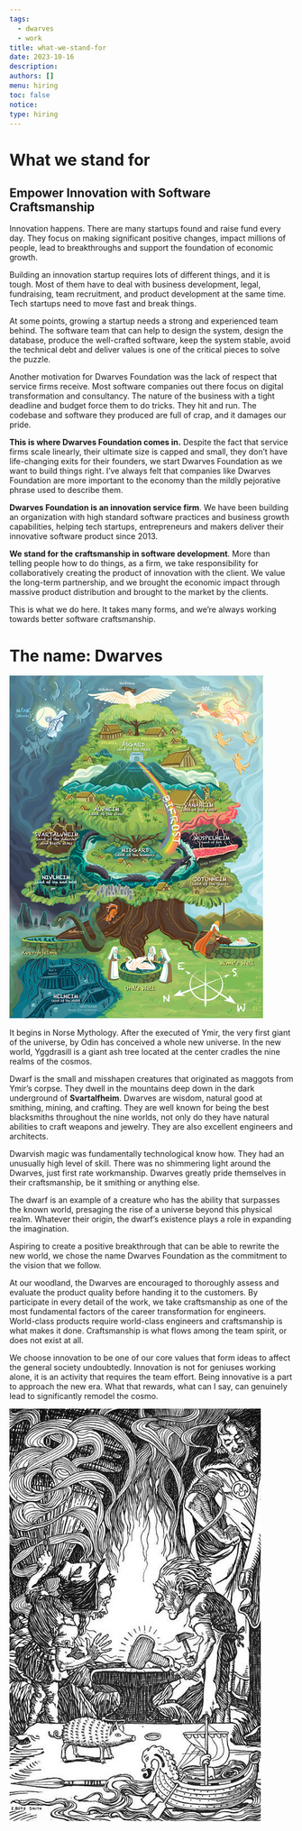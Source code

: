 ```yaml
---
tags:
  - dwarves
  - work
title: what-we-stand-for
date: 2023-10-16
description:
authors: []
menu: hiring
toc: false
notice:
type: hiring
---
```

# What we stand for
## Empower Innovation with Software Craftsmanship
Innovation happens. There are many startups found and raise fund every day. They focus on making significant positive changes, impact millions of people, lead to breakthroughs and support the foundation of economic growth.

Building an innovation startup requires lots of different things, and it is tough. Most of them have to deal with business development, legal, fundraising, team recruitment, and product development at the same time. Tech startups need to move fast and break things.

At some points, growing a startup needs a strong and experienced team behind. The software team that can help to design the system, design the database, produce the well-crafted software, keep the system stable, avoid the technical debt and deliver values is one of the critical pieces to solve the puzzle.

Another motivation for Dwarves Foundation was the lack of respect that service firms receive. Most software companies out there focus on digital transformation and consultancy. The nature of the business with a tight deadline and budget force them to do tricks. They hit and run. The codebase and software they produced are full of crap, and it damages our pride.

**This is where Dwarves Foundation comes in.**
Despite the fact that service firms scale linearly, their ultimate size is capped and small, they don’t have life-changing exits for their founders, we start Dwarves Foundation as we want to build things right. I’ve always felt that companies like Dwarves Foundation are more important to the economy than the mildly pejorative phrase used to describe them.

**Dwarves Foundation is an innovation service firm**. We have been building an organization with high standard software practices and business growth capabilities, helping tech startups, entrepreneurs and makers deliver their innovative software product since 2013.

**We stand for the craftsmanship in software development**. More than telling people how to do things, as a firm, we take responsibility for collaboratively creating the product of innovation with the client. We value the long-term partnership, and we brought the economic impact through massive product distribution and brought to the market by the clients.

This is what we do here. It takes many forms, and we’re always working towards better software craftsmanship.

# The name: Dwarves

![](../assets/yggdrasill.png)

It begins in Norse Mythology. After the executed of Ymir, the very first giant of the universe, by Odin has conceived a whole new universe. In the new world, Yggdrasill is a giant ash tree located at the center cradles the nine realms of the cosmos.

Dwarf is the small and misshapen creatures that originated as maggots from Ymir’s corpse. They dwell in the mountains deep down in the dark underground of **Svartalfheim**. Dwarves are wisdom, natural good at smithing, mining, and crafting. They are well known for being the best blacksmiths throughout the nine worlds, not only do they have natural abilities to craft weapons and jewelry. They are also excellent engineers and architects.

Dwarvish magic was fundamentally technological know how. They had an unusually high level of skill. There was no shimmering light around the Dwarves, just first rate workmanship. Dwarves greatly pride themselves in their craftsmanship, be it smithing or anything else.

The dwarf is an example of a creature who has the ability that surpasses the known world, presaging the rise of a universe beyond this physical realm. Whatever their origin, the dwarf’s existence plays a role in expanding the imagination.

Aspiring to create a positive breakthrough that can be able to rewrite the new world, we chose the name Dwarves Foundation as the commitment to the vision that we follow.

At our woodland, the Dwarves are encouraged to thoroughly assess and evaluate the product quality before handing it to the customers. By participate in every detail of the work, we take craftsmanship as one of the most fundamental factors of the career transformation for engineers. World-class products require world-class engineers and craftsmanship is what makes it done. Craftsmanship is what flows among the team spirit, or does not exist at all.

We choose innovation to be one of our core values that form ideas to affect the general society undoubtedly. Innovation is not for geniuses working alone, it is an activity that requires the team effort. Being innovative is a part to approach the new era. What that rewards, what can I say, can genuinely lead to significantly remodel the cosmo.

![](../assets/dwarves.jpg)
